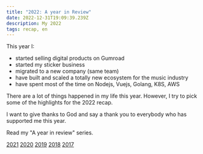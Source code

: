 ```yaml
---
title: "2022: A year in Review"
date: 2022-12-31T19:09:39.239Z
description: My 2022
tags: recap, en
---
```


This year I:

- started selling digital products on Gumroad
- started my sticker business
- migrated to a new company (same team)
- have built and scaled a totally new ecosystem for the music industry
- have spent most of the time on Nodejs, Vuejs, Golang, K8S, AWS

There are a lot of things happened in my life this year. However, I try to pick some of the highlights for the 2022 recap.

I want to give thanks to God and say a thank you to everybody who has supported me this year.

Read my "A year in review" series.

[2021](/posts/2021-year-in-review.html) [2020](/posts/2020-year-in-review.html) [2019](/posts/2019-year-in-review.html) [2018](/posts/2018-year-in-review.html) [2017](/posts/2017-year-in-review.html)
